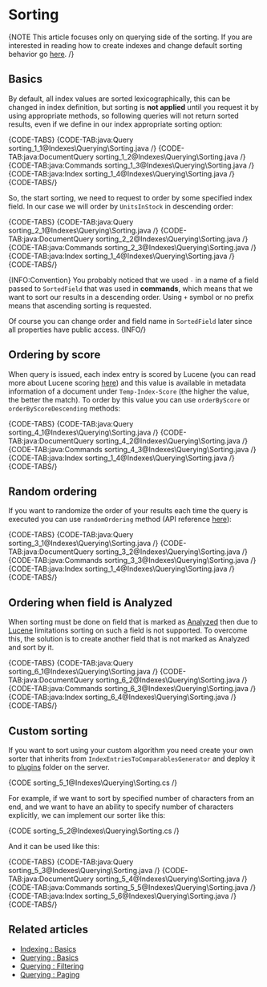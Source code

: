﻿# Sorting

{NOTE This article focuses only on querying side of the sorting. If you are interested in reading how to create indexes and change default sorting behavior go [here](../../indexes/customizing-results-order). /}

## Basics

By default, all index values are sorted lexicographically, this can be changed in index definition, but sorting is **not applied** until you request it by using appropriate methods, so following queries will not return sorted results, even if we define in our index appropriate sorting option:

{CODE-TABS}
{CODE-TAB:java:Query sorting_1_1@Indexes\Querying\Sorting.java /}
{CODE-TAB:java:DocumentQuery sorting_1_2@Indexes\Querying\Sorting.java /}
{CODE-TAB:java:Commands sorting_1_3@Indexes\Querying\Sorting.java /}
{CODE-TAB:java:Index sorting_1_4@Indexes\Querying\Sorting.java /}
{CODE-TABS/}

So, the start sorting, we need to request to order by some specified index field. In our case we will order by `UnitsInStock` in descending order:

{CODE-TABS}
{CODE-TAB:java:Query sorting_2_1@Indexes\Querying\Sorting.java /}
{CODE-TAB:java:DocumentQuery sorting_2_2@Indexes\Querying\Sorting.java /}
{CODE-TAB:java:Commands sorting_2_3@Indexes\Querying\Sorting.java /}
{CODE-TAB:java:Index sorting_1_4@Indexes\Querying\Sorting.java /}
{CODE-TABS/}

{INFO:Convention}
You probably noticed that we used `-` in a name of a field passed to `SortedField` that was used in **commands**, which means that we want to sort our results in a descending order. Using `+` symbol or no prefix means that ascending sorting is requested. 

Of course you can change order and field name in `SortedField` later since all properties have public access.
{INFO/}

## Ordering by score

When query is issued, each index entry is scored by Lucene (you can read more about Lucene scoring [here](http://lucene.apache.org/core/3_3_0/scoring.html)) and this value is available in metadata information of a document under `Temp-Index-Score` (the higher the value, the better the match). To order by this value you can use `orderByScore` or `orderByScoreDescending` methods:

{CODE-TABS}
{CODE-TAB:java:Query sorting_4_1@Indexes\Querying\Sorting.java /}
{CODE-TAB:java:DocumentQuery sorting_4_2@Indexes\Querying\Sorting.java /}
{CODE-TAB:java:Commands sorting_4_3@Indexes\Querying\Sorting.java /}
{CODE-TAB:java:Index sorting_1_4@Indexes\Querying\Sorting.java /}
{CODE-TABS/}

## Random ordering

If you want to randomize the order of your results each time the query is executed you can use `randomOrdering` method (API reference [here](../../client-api/session/querying/how-to-customize-query#randomordering)):

{CODE-TABS}
{CODE-TAB:java:Query sorting_3_1@Indexes\Querying\Sorting.java /}
{CODE-TAB:java:DocumentQuery sorting_3_2@Indexes\Querying\Sorting.java /}
{CODE-TAB:java:Commands sorting_3_3@Indexes\Querying\Sorting.java /}
{CODE-TAB:java:Index sorting_1_4@Indexes\Querying\Sorting.java /}
{CODE-TABS/}

## Ordering when field is Analyzed

When sorting must be done on field that is marked as [Analyzed](../../indexes/using-analyzers) then due to [Lucene](https://lucene.apache.org/) limitations sorting on such a field is not supported. To overcome this, the solution is to create another field that is not marked as Analyzed and sort by it.

{CODE-TABS}
{CODE-TAB:java:Query sorting_6_1@Indexes\Querying\Sorting.java /}
{CODE-TAB:java:DocumentQuery sorting_6_2@Indexes\Querying\Sorting.java /}
{CODE-TAB:java:Commands sorting_6_3@Indexes\Querying\Sorting.java /}
{CODE-TAB:java:Index sorting_6_4@Indexes\Querying\Sorting.java /}
{CODE-TABS/}

## Custom sorting

If you want to sort using your custom algorithm you need create your own sorter that inherits from `IndexEntriesToComparablesGenerator` and deploy it to [plugins](../../server/plugins/what-are-plugins) folder on the server.

{CODE sorting_5_1@Indexes\Querying\Sorting.cs /}

For example, if we want to sort by specified number of characters from an end, and we want to have an ability to specify number of characters explicitly, we can implement our sorter like this:

{CODE sorting_5_2@Indexes\Querying\Sorting.cs /}

And it can be used like this:

{CODE-TABS}
{CODE-TAB:java:Query sorting_5_3@Indexes\Querying\Sorting.java /}
{CODE-TAB:java:DocumentQuery sorting_5_4@Indexes\Querying\Sorting.java /}
{CODE-TAB:java:Commands sorting_5_5@Indexes\Querying\Sorting.java /}
{CODE-TAB:java:Index sorting_5_6@Indexes\Querying\Sorting.java /}
{CODE-TABS/}

## Related articles

- [Indexing : Basics](../../indexes/indexing-basics)
- [Querying : Basics](../../indexes/querying/basics)
- [Querying : Filtering](../../indexes/querying/filtering)
- [Querying : Paging](../../indexes/querying/paging)
